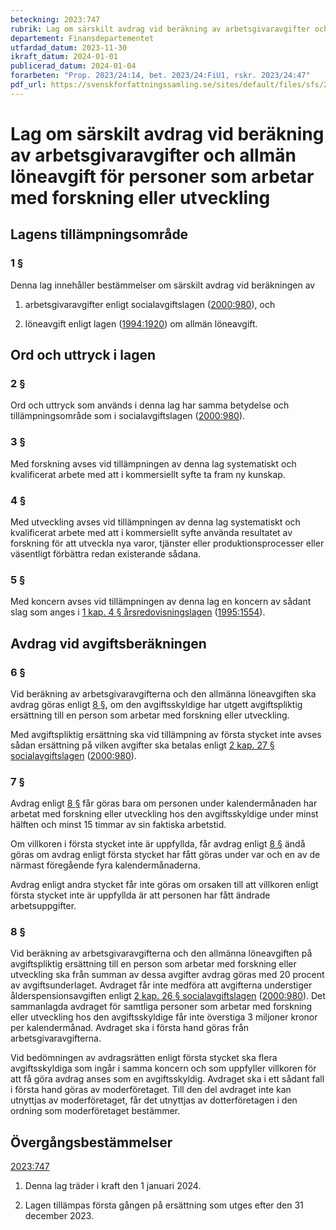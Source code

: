 ```yaml
---
beteckning: 2023:747
rubrik: Lag om särskilt avdrag vid beräkning av arbetsgivaravgifter och allmän löneavgift för personer som arbetar med forskning eller utveckling
departement: Finansdepartementet
utfardad_datum: 2023-11-30
ikraft_datum: 2024-01-01
publicerad_datum: 2024-01-04
forarbeten: "Prop. 2023/24:14, bet. 2023/24:FiU1, rskr. 2023/24:47"
pdf_url: https://svenskforfattningssamling.se/sites/default/files/sfs/2023-11/SFS2023-747.pdf
---
```


# Lag om särskilt avdrag vid beräkning av arbetsgivaravgifter och allmän löneavgift för personer som arbetar med forskning eller utveckling

## Lagens tillämpningsområde

### 1 §

Denna lag innehåller bestämmelser om särskilt avdrag vid beräkningen av

1. arbetsgivaravgifter enligt socialavgiftslagen ([2000:980](https://selex.se/eli/sfs/2000/980)), och

2. löneavgift enligt lagen ([1994:1920](https://selex.se/eli/sfs/1994/1920)) om allmän löneavgift.

## Ord och uttryck i lagen

### 2 §

Ord och uttryck som används i denna lag har samma betydelse och tillämpningsområde som i socialavgiftslagen ([2000:980](https://selex.se/eli/sfs/2000/980)).

### 3 §

Med forskning avses vid tillämpningen av denna lag systematiskt och kvalificerat arbete med att i kommersiellt syfte ta fram ny kunskap.

### 4 §

Med utveckling avses vid tillämpningen av denna lag systematiskt och kvalificerat arbete med att i kommersiellt syfte använda resultatet av forskning för att utveckla nya varor, tjänster eller produktionsprocesser eller väsentligt förbättra redan existerande sådana.

### 5 §

Med koncern avses vid tillämpningen av denna lag en koncern av sådant slag som anges i [1 kap. 4 § årsredovisningslagen](https://selex.se/eli/sfs/1995/1554#kap1.4) ([1995:1554](https://selex.se/eli/sfs/1995/1554)).

## Avdrag vid avgiftsberäkningen

### 6 §

Vid beräkning av arbetsgivaravgifterna och den allmänna löneavgiften ska avdrag göras enligt [8 §](#8), om den avgiftsskyldige har utgett avgiftspliktig ersättning till en person som arbetar med forskning eller utveckling.

Med avgiftspliktig ersättning ska vid tillämpning av första stycket inte avses sådan ersättning på vilken avgifter ska betalas enligt [2 kap. 27 § socialavgiftslagen](https://selex.se/eli/sfs/2000/980#kap2.27) ([2000:980](https://selex.se/eli/sfs/2000/980)).

### 7 §

Avdrag enligt [8 §](#8) får göras bara om personen under kalendermånaden har arbetat med forskning eller utveckling hos den avgiftsskyldige under minst hälften och minst 15 timmar av sin faktiska arbetstid.

Om villkoren i första stycket inte är uppfyllda, får avdrag enligt [8 §](#8) ändå göras om avdrag enligt första stycket har fått göras under var och en av de närmast föregående fyra kalendermånaderna.

Avdrag enligt andra stycket får inte göras om orsaken till att villkoren enligt första stycket inte är uppfyllda är att personen har fått ändrade arbetsuppgifter.

### 8 §

Vid beräkning av arbetsgivaravgifterna och den allmänna löneavgiften på avgiftspliktig ersättning till en person som arbetar med forskning eller utveckling ska från summan av dessa avgifter avdrag göras med 20 procent av avgiftsunderlaget. Avdraget får inte medföra att avgifterna understiger ålderspensionsavgiften enligt [2 kap. 26 § socialavgiftslagen](https://selex.se/eli/sfs/2000/980#kap2.26) ([2000:980](https://selex.se/eli/sfs/2000/980)). Det sammanlagda avdraget för samtliga personer som arbetar med forskning eller utveckling hos den avgiftsskyldige får inte överstiga 3 miljoner kronor per kalendermånad. Avdraget ska i första hand göras från arbetsgivaravgifterna.

Vid bedömningen av avdragsrätten enligt första stycket ska flera avgiftsskyldiga som ingår i samma koncern och som uppfyller villkoren för att få göra avdrag anses som en avgiftsskyldig. Avdraget ska i ett sådant fall i första hand göras av moderföretaget. Till den del avdraget inte kan utnyttjas av moderföretaget, får det utnyttjas av dotterföretagen i den ordning som moderföretaget bestämmer.

## Övergångsbestämmelser

[2023:747](https://selex.se/eli/sfs/2023/747)

1. Denna lag träder i kraft den 1 januari 2024.

2. Lagen tillämpas första gången på ersättning som utges efter den 31 december 2023.
